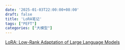 ```yaml
---
date: '2025-01-03T22:00:00+08:00'
draft: false
title: 'LoRA笔记'
tags: ["PEFT"]
categories: ["大模型"]
---
```


[LoRA: Low-Rank Adaptation of Large Language Models](https://xves6ft58q.feishu.cn/docx/ZLdodwiq6oLZjRxYkGTcGN5QnRc?from=from_copylink)
